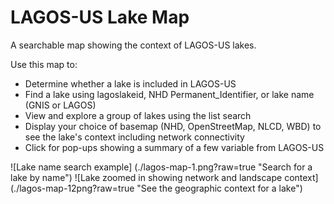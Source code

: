 # LAGOS-US Lake Map
A searchable map showing the context of LAGOS-US lakes.

Use this map to:
* Determine whether a lake is included in LAGOS-US
* Find a lake using lagoslakeid, NHD Permanent_Identifier, or lake name (GNIS or LAGOS)
* View and explore a group of lakes using the list search
* Display your choice of basemap (NHD, OpenStreetMap, NLCD, WBD) to see the lake's context including network connectivity
* Click for pop-ups showing a summary of a few variable from LAGOS-US

![Lake name search example] (./lagos-map-1.png?raw=true "Search for a lake by name")
![Lake zoomed in showing network and landscape context] (./lagos-map-12png?raw=true "See the geographic context for a lake")
